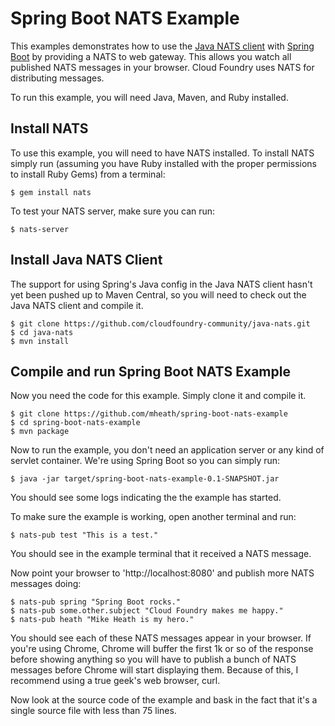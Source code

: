 # Spring Boot NATS Example

This examples demonstrates how to use the [Java NATS client](https://github.com/cloudfoundry-community/java-nats)
with [Spring Boot](https://github.com/SpringSource/spring-boot) by providing a NATS to web gateway. This allows
you watch all published NATS messages in your browser. Cloud Foundry uses NATS for distributing messages.

To run this example, you will need Java, Maven, and Ruby installed.

## Install NATS

To use this example, you will need to have NATS installed. To install NATS simply run (assuming you have Ruby installed
with the proper permissions to install Ruby Gems) from a terminal:

```
$ gem install nats
```

To test your NATS server, make sure you can run:

```
$ nats-server
```

## Install Java NATS Client

The support for using Spring's Java config in the Java NATS client hasn't yet been pushed up to Maven Central, so you
will need to check out the Java NATS client and compile it.

```
$ git clone https://github.com/cloudfoundry-community/java-nats.git
$ cd java-nats
$ mvn install
```

## Compile and run Spring Boot NATS Example

Now you need the code for this example. Simply clone it and compile it.

```
$ git clone https://github.com/mheath/spring-boot-nats-example
$ cd spring-boot-nats-example
$ mvn package
```

Now to run the example, you don't need an application server or any kind of servlet container. We're using Spring Boot
so you can simply run:

```
$ java -jar target/spring-boot-nats-example-0.1-SNAPSHOT.jar
```

You should see some logs indicating the the example has started.

To make sure the example is working, open another terminal and run:

```
$ nats-pub test "This is a test."
```

You should see in the example terminal that it received a NATS message.

Now point your browser to 'http://localhost:8080' and publish more NATS messages doing:

```
$ nats-pub spring "Spring Boot rocks."
$ nats-pub some.other.subject "Cloud Foundry makes me happy."
$ nats-pub heath "Mike Heath is my hero."
```

You should see each of these NATS messages appear in your browser. If you're using Chrome, Chrome will buffer the first
1k or so of the response before showing anything so you will have to publish a bunch of NATS messages before Chrome
will start displaying them. Because of this, I recommend using a true geek's web browser, curl.

Now look at the source code of the example and bask in the fact that it's a single source file with less than 75 lines.
